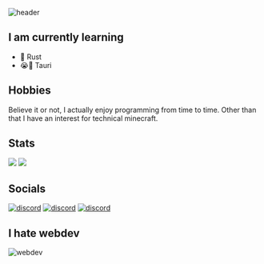 ![header](https://capsule-render.vercel.app/api?type=waving&color=auto&height=300&section=header&text=Hello!&fontSize=90&animation=fadeIn&fontAlignY=38&desc=&descAlignY=51&descAlign=62)

## I am currently learning

- 🦀 Rust
- 😭🔫 Tauri

## Hobbies

Believe it or not, I actually enjoy programming from time to time. Other than that I have an interest for technical minecraft.

## Stats
<div>
<img src="https://github-readme-stats.vercel.app/api?username=bluekossa&show_icons=true&theme=gruvbox&count_private=true&compact=true">
<img src="https://github-readme-stats.vercel.app/api/top-langs/?username=bluekossa&layout=compact&theme=gruvbox">
</div>

## Socials

[<img src="https://github.com/gauravghongde/social-icons/blob/master/SVG/Color/Discord.svg" alt="discord" title="BlueCore">](https://discord.com/)
[<img src="https://github.com/gauravghongde/social-icons/blob/master/SVG/Color/Youtube.svg" alt="discord" title="BlueCore#2157">](https://www.youtube.com/channel/UC4hVDJncycIFA9zfmozobAw)
[<img src="https://github.com/gauravghongde/social-icons/blob/master/SVG/Color/Twitter.svg" alt="discord" title="BigBlueCore">](https://twitter.com/BigBlueCore)

## I hate webdev

![webdev](https://user-images.githubusercontent.com/106735982/187077842-ee4bc7ab-120a-4b38-acd9-ca7fbca43acd.png)
